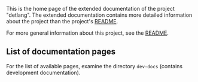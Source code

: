 This is the home page of the extended documentation of the project "detlang". The extended documentation contains more detailed information about the project than the project's [README](TODO).

For more general information about this project, see the [README](TODO).

## List of documentation pages

For the list of available pages, examine the directory `dev-docs` (contains development documentation).